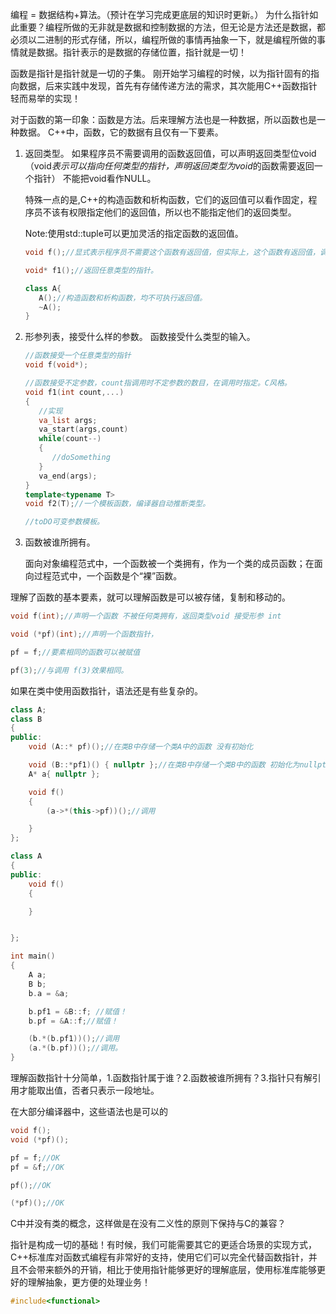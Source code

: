 编程 = 数据结构+算法。（预计在学习完成更底层的知识时更新。）
为什么指针如此重要？编程所做的无非就是数据和控制数据的方法，但无论是方法还是数据，都必须以二进制的形式存储，所以，编程所做的事情再抽象一下，就是编程所做的事情就是数据。指针表示的是数据的存储位置，指针就是一切！


函数是指针是指针就是一切的子集。
刚开始学习编程的时候，以为指针固有的指向数据，后来实践中发现，首先有存储传递方法的需求，其次能用C++函数指针轻而易举的实现！

对于函数的第一印象：函数是方法。后来理解方法也是一种数据，所以函数也是一种数据。
C++中，函数，它的数据有且仅有一下要素。
1. 返回类型。
   如果程序员不需要调用的函数返回值，可以声明返回类型位void（void*表示可以指向任何类型的指针，声明返回类型为void*的函数需要返回一个指针）
   不能把void看作NULL。

   特殊一点的是,C++的构造函数和析构函数，它们的返回值可以看作固定，程序员不该有权限指定他们的返回值，所以也不能指定他们的返回类型。

   Note:使用std::tuple可以更加灵活的指定函数的返回值。
   ```cpp
   void f();//显式表示程序员不需要这个函数有返回值，但实际上，这个函数有返回值，调用这个函数之后返回的是调用地址。void!=空

   void* f1();//返回任意类型的指针。

   class A{
      A();//构造函数和析构函数，均不可执行返回值。
      ~A();
   }
   ```
2. 形参列表，接受什么样的参数。
   函数接受什么类型的输入。
   ```cpp
   //函数接受一个任意类型的指针
   void f(void*);

   //函数接受不定参数，count指调用时不定参数的数目，在调用时指定。C风格。
   void f1(int count,...)
   {
      //实现
      va_list args;
      va_start(args,count)
      while(count--)
      {
         //doSomething
      }
      va_end(args);
   }
   template<typename T>
   void f2(T);//一个模板函数，编译器自动推断类型。

   //toDO可变参数模板。
   ```

3. 函数被谁所拥有。
   
   面向对象编程范式中，一个函数被一个类拥有，作为一个类的成员函数；在面向过程范式中，一个函数是个“裸”函数。

理解了函数的基本要素，就可以理解函数是可以被存储，复制和移动的。
```cpp
void f(int);//声明一个函数 不被任何类拥有，返回类型void 接受形参 int 

void (*pf)(int);//声明一个函数指针，

pf = f;//要素相同的函数可以被赋值

pf(3);//与调用 f(3)效果相同。
```

如果在类中使用函数指针，语法还是有些复杂的。
```cpp
class A;
class B
{
public:
    void (A::* pf)();//在类B中存储一个类A中的函数 没有初始化

    void (B::*pf1)() { nullptr };//在类B中存储一个类B中的函数 初始化为nullptr
    A* a{ nullptr };

    void f()
    {
        (a->*(this->pf))();//调用

    }
};

class A
{
public:
    void f()
    {

    }


};

int main()
{
	A a;
	B b;
	b.a = &a;

	b.pf1 = &B::f; //赋值！
	b.pf = &A::f;//赋值！

	(b.*(b.pf1))();//调用
	(a.*(b.pf))();//调用。 
}
```
理解函数指针十分简单，1.函数指针属于谁？2.函数被谁所拥有？3.指针只有解引用才能取出值，否者只表示一段地址。

在大部分编译器中，这些语法也是可以的
```cpp
void f();
void (*pf)();

pf = f;//OK
pf = &f;//OK

pf();//OK

(*pf)();//OK

```
C中并没有类的概念，这样做是在没有二义性的原则下保持与C的兼容？

指针是构成一切的基础！有时候，我们可能需要其它的更适合场景的实现方式，C++标准库对函数式编程有非常好的支持，使用它们可以完全代替函数指针，并且不会带来额外的开销，相比于使用指针能够更好的理解底层，使用标准库能够更好的理解抽象，更方便的处理业务！
```cpp
#include<functional>

```